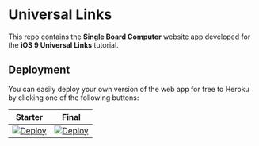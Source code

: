 # Universal Links

This repo contains the **Single Board Computer** website app developed for the **iOS 9 Universal Links** tutorial.

## Deployment

You can easily deploy your own version of the web app for free to Heroku by clicking one of the following buttons:

| Starter | Final |
|---------|-------|
| [![Deploy](https://www.herokucdn.com/deploy/button.svg)](https://heroku.com/deploy?template=https://github.com/andreyfilyakov/universal-links/tree/starter) | [![Deploy](https://www.herokucdn.com/deploy/button.svg)](https://heroku.com/deploy?template=https://github.com/andreyfilyakov/universal-links/tree/final) |
